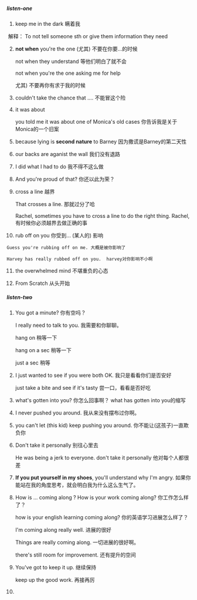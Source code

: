 ##### listen-one

1. keep me in the dark 瞒着我

​	解释： To  not tell someone sth or give them information they need

2. **not when** you're the one (尤其) 不要在你要...的时候

   not when they understand 等他们明白了就不会

   not when you're the one asking me for help

   尤其)  不要再你有求于我的时候

3. couldn't take the chance that  ....  不能冒这个险

4. it was about 

   you told me it was about one of Monica's old cases 你告诉我是关于Monica的一个旧案

5. because lying is **second nature** to Barney 因为撒谎是Barney的第二天性

6. our backs are aganist the wall  我们没有退路

7. I did what I had to do 我不得不这么做

8. And you're proud of that? 你还以此为荣？ 

9. cross a line  越界 

   That crosses a line.  那就过分了哈

   Rachel, sometimes you have to cross a line to do the right thing.   Rachel, 有时候你必须越界去做正确的事

10.  rub off on you 你受到... (某人的) 影响

    Guess you're rubbing off on me. 大概是被你影响了

    Harvey has really rubbed off on you.  harvey对你影响不小啊

11. the overwhelmed mind  不堪重负的心态 

12. From Scratch 从头开始

##### listen-two

1. You got a minute? 你有空吗？ 

   I really need to talk to you.  我需要和你聊聊。

   hang on 稍等一下 

   hang on a sec 稍等一下

   just a sec 稍等

2. I just wanted to see if you were both OK.  我只是看看你们是否安好

   just take a bite and see if it's tasty 尝一口，看看是否好吃

3. what's gotten into you? 你怎么回事啊？   what has gotten into you的缩写

4. I never pushed you around.  我从来没有摆布过你啊。

5. you can't let (this kid) keep pushing you around. 你不能让(这孩子)一直欺负你

6. Don't take it personally 别往心里去

   He was being a jerk to everyone. don't take it personally 他对每个人都很差

7. **If you put yourself in my shoes**, you'll understand why I'm angry.  如果你能站在我的角度思考，就会明白我为什么这么生气了。

8. How is ... coming along ?  How is your work coming along? 你工作怎么样了？ 

   how is your english learning coming along?  你的英语学习进展怎么样了？

   I'm coming along really well. 进展的很好

   Things are really coming along.  一切进展的很好啊。 

   there's still room for improvement. 还有提升的空间

9. You've got to keep it up. 继续保持

   keep up the good work. 再接再厉

10. 




